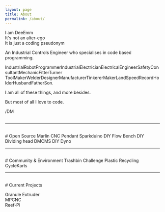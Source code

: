```yaml
---
layout: page
title: About
permalink: /about/
---
```


I am DeeEmm  
It's not an alter-ego  
It is just a coding pseudonym  

An Industrial Controls Engineer who specialises in code based programming. 

IndustrialRobotProgrammerIndustrialElectricianElectricalEngineerSafetyConsultantMechanicFitterTurner ToolMakerWelderDesignerManufacturerTinkererMakerLandSpeedRecordHolderHusbandFatherSon. 

I am all of these things, and more besides. 

But most of all I love to code.

/DM  
<br>

---
<br>
# Open Source
Marlin CNC Pendant  
Sparkduino  
DIY Flow Bench   
DIY Dividing head  
DMCMS  
DIY Dyno  
<br>

---
<br>
# Community & Environment
Trashbin Challenge  
Plastic Recycling  
CycleKarts  
<br>

---
<br>
# Current Projects
 
Granule Extruder  
MPCNC  
Reef-Pi
